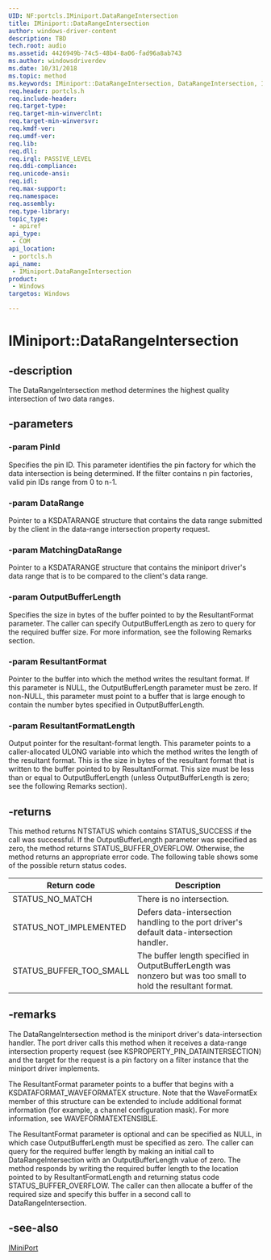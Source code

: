 ```yaml
---
UID: NF:portcls.IMiniport.DataRangeIntersection
title: IMiniport::DataRangeIntersection
author: windows-driver-content
description: TBD
tech.root: audio
ms.assetid: 4426949b-74c5-48b4-8a06-fad96a8ab743
ms.author: windowsdriverdev
ms.date: 10/31/2018
ms.topic: method
ms.keywords: IMiniport::DataRangeIntersection, DataRangeIntersection, IMiniport.DataRangeIntersection, IMiniport::DataRangeIntersection, IMiniport.DataRangeIntersection
req.header: portcls.h
req.include-header:
req.target-type:
req.target-min-winverclnt:
req.target-min-winversvr:
req.kmdf-ver:
req.umdf-ver:
req.lib:
req.dll:
req.irql: PASSIVE_LEVEL
req.ddi-compliance:
req.unicode-ansi:
req.idl:
req.max-support:
req.namespace:
req.assembly:
req.type-library: 
topic_type: 
 - apiref
api_type: 
 - COM
api_location: 
 - portcls.h
api_name: 
 - IMiniport.DataRangeIntersection
product: 
 - Windows
targetos: Windows

---
```


# IMiniport::DataRangeIntersection


## -description

The DataRangeIntersection method determines the highest quality intersection of two data ranges.

## -parameters

### -param PinId
Specifies the pin ID. This parameter identifies the pin factory for which the data intersection is being determined. If the filter contains n pin factories, valid pin IDs range from 0 to n-1.

### -param DataRange
Pointer to a KSDATARANGE structure that contains the data range submitted by the client in the data-range intersection property request.

### -param MatchingDataRange
Pointer to a KSDATARANGE structure that contains the miniport driver's data range that is to be compared to the client's data range.


### -param OutputBufferLength
Specifies the size in bytes of the buffer pointed to by the ResultantFormat parameter. The caller can specify OutputBufferLength as zero to query for the required buffer size. For more information, see the following Remarks section.


### -param ResultantFormat
Pointer to the buffer into which the method writes the resultant format. If this parameter is NULL, the OutputBufferLength parameter must be zero. If non-NULL, this parameter must point to a buffer that is large enough to contain the number bytes specified in OutputBufferLength.


### -param ResultantFormatLength
Output pointer for the resultant-format length. This parameter points to a caller-allocated ULONG variable into which the method writes the length of the resultant format. This is the size in bytes of the resultant format that is written to the buffer pointed to by ResultantFormat. This size must be less than or equal to OutputBufferLength (unless OutputBufferLength is zero; see the following Remarks section).


## -returns
This method returns NTSTATUS which contains STATUS_SUCCESS if the call was successful. If the OutputBufferLength parameter was specified as zero, the method returns STATUS_BUFFER_OVERFLOW. Otherwise, the method returns an appropriate error code. The following table shows some of the possible return status codes.

Return code | Description
------------|------------- 
STATUS_NO_MATCH | There is no intersection.
STATUS_NOT_IMPLEMENTED | Defers data-intersection handling to the port driver's default data-intersection handler.
STATUS_BUFFER_TOO_SMALL | The buffer length specified in OutputBufferLength was nonzero but was too small to hold the resultant format.
  


## -remarks
The DataRangeIntersection method is the miniport driver's data-intersection handler. The port driver calls this method when it receives a data-range intersection property request (see KSPROPERTY_PIN_DATAINTERSECTION) and the target for the request is a pin factory on a filter instance that the miniport driver implements.

The ResultantFormat parameter points to a buffer that begins with a KSDATAFORMAT_WAVEFORMATEX structure. Note that the WaveFormatEx member of this structure can be extended to include additional format information (for example, a channel configuration mask). For more information, see WAVEFORMATEXTENSIBLE.

The ResultantFormat parameter is optional and can be specified as NULL, in which case OutputBufferLength must be specified as zero. The caller can query for the required buffer length by making an initial call to DataRangeIntersection with an OutputBufferLength value of zero. The method responds by writing the required buffer length to the location pointed to by ResultantFormatLength and returning status code STATUS_BUFFER_OVERFLOW. The caller can then allocate a buffer of the required size and specify this buffer in a second call to DataRangeIntersection.


## -see-also

[IMiniPort](nn-portcls-iminiport.md)